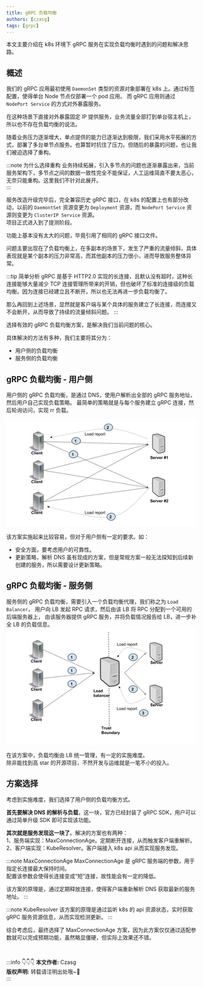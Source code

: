 ```yaml
---
title: gRPC 负载均衡
authors: [czasg]
tags: [grpc]
---
```


<!-- 参考自 https://www.lixueduan.com/post/grpc/13-loadbalance-on-k8s/ -->

本文主要介绍在 k8s 环境下 gRPC 服务在实现负载均衡时遇到的问题和解决思路。

<!--truncate-->

## 概述
我们的 gRPC 应用最初使用 `DaemonSet` 类型的资源对象部署在 k8s 上。通过标签配置，使得单台 Node 节点仅部署一个 pod 应用。
而 gRPC 应用则通过 `NodePort Service` 的方式对外暴露服务。

在这种场景下直接对外暴露固定 IP 提供服务，业务流量全部打到单台宿主机上，所以也不存在负载均衡的说法。

随着业务压力逐渐增大，单点提供的能力已逐渐达到极限，我们采用水平拓展的方式，部署了多台单节点服务。也算暂时抗住了压力。但随后的暴露的问题，也让我们被迫选择了重构。

:::note 为什么选择重构
业务持续拓展，引入多节点的问题也逐渐暴露出来，当前服务架构下，多节点之间的数据一致性完全不能保证，人工运维简直不要太恶心，无奈只能重构。这里我们不针对此展开。  
:::

服务改造升级完毕后，完全兼容历史 gRPC 接口，在 k8s 的配置上也有部分改动，以前的 `DaemontSet` 资源变更为 `Deployment` 资源，而 `NodePort Service` 资源则变更为 `ClusterIP Service` 资源。   
项目正式进入到了提测阶段。

功能上基本没有太大的问题，毕竟引用了相同的 gRPC 接口文件。

问题主要出现在了负载均衡上，在多副本的场景下，发生了严重的流量倾斜，具体表现就是某个副本的压力非常高，而其他副本的压力很小，进而导致服务整体异常。

:::tip 简单分析
gRPC 是基于 HTTP2.0 实现的长连接，且默认没有超时，这种长连接能够大量减少 TCP 连接管理所带来的开销，但也破坏了标准的连接级的负载均衡。因为连接已经建立且不断开，所以也无法再进一步负载均衡了。  

那么再回到上述场景，显然就是客户端与某个具体的服务建立了长连接，而连接又不会断开，从而导致了持续的流量倾斜问题。
:::

选择有效的 gRPC 负载均衡方案，是解决我们当前问题的核心。

具体解决的方法有多种，我们主要将其分为：  
* 用户侧的负载均衡
* 服务侧的负载均衡

## gRPC 负载均衡 - 用户侧
用户侧的 gRPC 负载均衡，是通过 DNS，使用户解析出全部的 gRPC 服务地址，然后用户自己实现负载策略。
最简单的策略就是与每个服务建立 gRPC 连接，然后轮询访问，实现 rr 负载。

![](client-load-balancer.png)

该方案实施起来比较容易，但对于用户侧有一定的要求。如：

* 安全方面，要考虑用户的可靠性。
* 更新策略，解析 DNS 虽有现成的方案，但是常规方案一般无法探知到后续新创建的服务，所以需要设计更新策略。

## gRPC 负载均衡 - 服务侧
服务侧的 gRPC 负载均衡，需要引入一个负载均衡代理，我们称之为 `Load Balancer`，
用户向 LB 发起 RPC 请求，然后由该 LB 将 RPC 分配到一个可用的后端服务器上，
由该服务器提供 gRPC 服务，并将负载情况报告给 LB，进一步补全 LB 的负载信息。
![](server-load-balancer.png)

在该方案中，负载均衡由 LB 统一管理，有一定的实施难度。  
除非能找到高 star 的开源项目，不然开发与运维就是一笔不小的投入。

## 方案选择
考虑到实施难度，我们选择了用户侧的负载均衡方式。

**首先要解决 DNS 的解析与负载**，这一块，官方已经封装了 gRPC SDK，用户可以通过简单升级 SDK 即可实现该功能。

**其次就是服务发现这一块了**。解决的方案也有两种：  
1、服务端实现：MaxConnectionAge。定期断开连接，从而触发客户端重解析。  
2、客户端实现：KubeResolver。客户端接入 k8s api 从而实现服务发现。   


:::note MaxConnectionAge
MaxConnectionAge 是 gRPC 服务端的参数，用于指定长连接最大保持时间。  
配置该参数会使得长连接变成“短”连接，故性能会有一定的降低。

该方案的原理是，通过定期释放连接，使得客户端重新解析 DNS 获取最新的服务地址。
:::


:::note KubeResolver
该方案的原理是通过监听 k8s 的 api 资源状态，实时获取 gRPC 服务资源信息，从而实现检测更新。
:::

综合考虑后，最终选择了 MaxConnectionAge 方案，因为此方案仅仅通过适配参数就可以完成预期功能，虽然略显僵硬，但实际上效果还不错。

<br/>

:::info 👇👇👇
**本文作者:** Czasg         
**版权声明:** 转载请注明出处哦~👮‍    
:::
